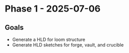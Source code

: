 # Phase 1 - 2025-07-06

## Goals
- Generate a HLD for loom structure
- Generate HLD sketches for forge, vault, and crucible